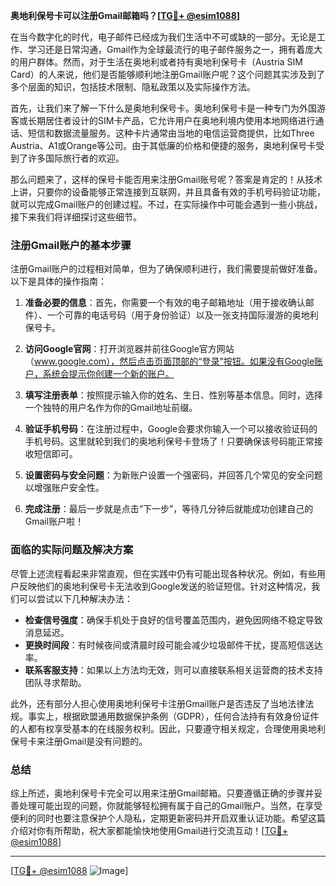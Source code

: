 **奥地利保号卡可以注册Gmail邮箱吗？[[TG💪+ @esim1088](https://t.me/s/esim1088)]**

在当今数字化的时代，电子邮件已经成为我们生活中不可或缺的一部分。无论是工作、学习还是日常沟通，Gmail作为全球最流行的电子邮件服务之一，拥有着庞大的用户群体。然而，对于生活在奥地利或者持有奥地利保号卡（Austria SIM Card）的人来说，他们是否能够顺利地注册Gmail账户呢？这个问题其实涉及到了多个层面的知识，包括技术限制、隐私政策以及实际操作方法。

首先，让我们来了解一下什么是奥地利保号卡。奥地利保号卡是一种专门为外国游客或长期居住者设计的SIM卡产品，它允许用户在奥地利境内使用本地网络进行通话、短信和数据流量服务。这种卡片通常由当地的电信运营商提供，比如Three Austria、A1或Orange等公司。由于其低廉的价格和便捷的服务，奥地利保号卡受到了许多国际旅行者的欢迎。

那么问题来了，这样的保号卡能否用来注册Gmail账号呢？答案是肯定的！从技术上讲，只要你的设备能够正常连接到互联网，并且具备有效的手机号码验证功能，就可以完成Gmail账户的创建过程。不过，在实际操作中可能会遇到一些小挑战，接下来我们将详细探讨这些细节。

### 注册Gmail账户的基本步骤

注册Gmail账户的过程相对简单，但为了确保顺利进行，我们需要提前做好准备。以下是具体的操作指南：

1. **准备必要的信息**：首先，你需要一个有效的电子邮箱地址（用于接收确认邮件）、一个可靠的电话号码（用于身份验证）以及一张支持国际漫游的奥地利保号卡。

2. **访问Google官网**：打开浏览器并前往Google官方网站（www.google.com），然后点击页面顶部的“登录”按钮。如果没有Google账户，系统会提示你创建一个新的账户。

3. **填写注册表单**：按照提示输入你的姓名、生日、性别等基本信息。同时，选择一个独特的用户名作为你的Gmail地址前缀。

4. **验证手机号码**：在注册过程中，Google会要求你输入一个可以接收验证码的手机号码。这里就轮到我们的奥地利保号卡登场了！只要确保该号码能正常接收短信即可。

5. **设置密码与安全问题**：为新账户设置一个强密码，并回答几个常见的安全问题以增强账户安全性。

6. **完成注册**：最后一步就是点击“下一步”，等待几分钟后就能成功创建自己的Gmail账户啦！

### 面临的实际问题及解决方案

尽管上述流程看起来非常直观，但在实践中仍有可能出现各种状况。例如，有些用户反映他们的奥地利保号卡无法收到Google发送的验证短信。针对这种情况，我们可以尝试以下几种解决办法：

- **检查信号强度**：确保手机处于良好的信号覆盖范围内，避免因网络不稳定导致消息延迟。
- **更换时间段**：有时候夜间或清晨时段可能会减少垃圾邮件干扰，提高短信送达率。
- **联系客服支持**：如果以上方法均无效，则可以直接联系相关运营商的技术支持团队寻求帮助。

此外，还有部分人担心使用奥地利保号卡注册Gmail账户是否违反了当地法律法规。事实上，根据欧盟通用数据保护条例（GDPR），任何合法持有有效身份证件的人都有权享受基本的在线服务权利。因此，只要遵守相关规定，合理使用奥地利保号卡来注册Gmail是没有问题的。

### 总结

综上所述，奥地利保号卡完全可以用来注册Gmail邮箱。只要遵循正确的步骤并妥善处理可能出现的问题，你就能够轻松拥有属于自己的Gmail账户。当然，在享受便利的同时也要注意保护个人隐私，定期更新密码并开启双重认证功能。希望这篇介绍对你有所帮助，祝大家都能愉快地使用Gmail进行交流互动！[[TG💪+ @esim1088](https://t.me/s/esim1088)]

---

[[TG💪+ @esim1088](https://t.me/s/esim1088) ![Image](https://i.postimg.cc/4NQfJmqS/Snipaste-2025-05-13-00-14-12.png)]